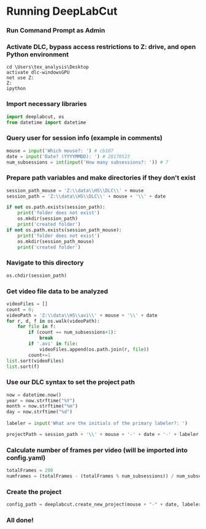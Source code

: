 # Running DeepLabCut

### Run Command Prompt as Admin

### Activate DLC, bypass access restrictions to Z: drive, and open Python environment
```
cd \Users\tex_analysis\Desktop
activate dlc-windowsGPU
net use Z:
Z:
ipython
```

### Import necessary libraries
```python
import deeplabcut, os
from datetime import datetime
```

### Query user for session info (example in comments)
```python
mouse = input('Which mouse?: ') # cb107
date = input('Date? (YYYYMMDD): ') # 20170523
num_subsessions = int(input('How many subsessions?: ')) # 7
```

### Prepare path variables and make directories if they don't exist
```python
session_path_mouse = 'Z:\\data\\HS\\DLC\\' + mouse
session_path = 'Z:\\data\\HS\\DLC\\' + mouse + '\\' + date

if not os.path.exists(session_path):
    print('folder does not exist')
    os.mkdir(session_path)
    print('created folder')
if not os.path.exists(session_path_mouse):
    print('folder does not exist')
    os.mkdir(session_path_mouse)
    print('created folder')
```

### Navigate to this directory
```python
os.chdir(session_path)
```

### Get video file data to be analyzed
```python
videoFiles = []
count = 0;
videoPath = 'Z:\\data\\HS\\avi\\' + mouse + '\\' + date
for r, d, f in os.walk(videoPath):
    for file in f:
	    if (count == num_subsessions+1):
	        break
        if '.avi' in file:
		    videoFiles.append(os.path.join(r, file))
		count+=1
list.sort(videoFiles)
list.sort(f)
```

### Use our DLC syntax to set the project path 
```python
now = datetime.now()
year = now.strftime("%Y")
month = now.strftime("%m")
day = now.strftime("%d")
	
labeler = input('What are the initials of the primary labeler?: ')

projectPath = session_path + '\\' + mouse + '-' + date + '-' + labeler + '-' + year + '-' + month + '-' + day 
```

### Calculate number of frames per video (will be imported into config.yaml)
```python
totalFrames = 200
numframes = (totalFrames - (totalFrames % num_subsessions)) / num_subsessions
```

### Create the project
```python
config_path = deeplabcut.create_new_project(mouse + "-" + date, labeler, videoFiles) # just to be safe
```

### All done!
